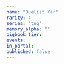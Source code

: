 ```yaml
---
name: "Duelist Yar"
rarity: 4
series: "tng"
memory_alpha: ""
bigbook_tier:
events:
in_portal:
published: false
---
```

